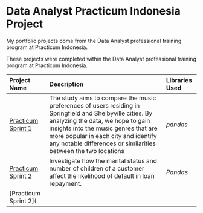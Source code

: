 # Data Analyst Practicum Indonesia Project
My portfolio projects come from the Data Analyst professional training program at Practicum Indonesia.

These projects were completed within the Data Analyst professional training program at Practicum Indonesia.

| Project Name          | Description            | Libraries Used              |
| :-------------------- | :--------------------- |:--------------------------- |
| [Practicum Sprint 1](https://github.com/Anwar12234/Practicum-Indonesia/tree/main/Practicum%20Sprint%201) | The study aims to compare the music preferences of users residing in Springfield and Shelbyville cities. By analyzing the data, we hope to gain insights into the music genres that are more popular in each city and identify any notable differences or similarities between the two locations | *pandas* |
| [Practicum Sprint 2](https://github.com/Anwar12234/Practicum-Indonesia/tree/main/Practicum%20Sprint%202) | Investigate how the marital status and number of children of a customer affect the likelihood of default in loan repayment. | *Pandas* | 
| [Practicum Sprint 2](
